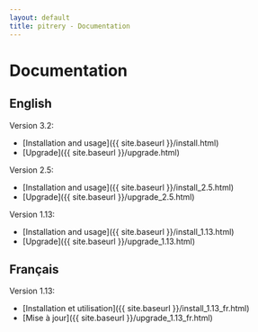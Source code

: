 ```yaml
---
layout: default
title: pitrery - Documentation
---
```


Documentation
=============

English
-------

Version 3.2:

* [Installation and usage]({{ site.baseurl }}/install.html)
* [Upgrade]({{ site.baseurl }}/upgrade.html)

Version 2.5:

* [Installation and usage]({{ site.baseurl }}/install_2.5.html)
* [Upgrade]({{ site.baseurl }}/upgrade_2.5.html)


Version 1.13:

* [Installation and usage]({{ site.baseurl }}/install_1.13.html)
* [Upgrade]({{ site.baseurl }}/upgrade_1.13.html)


Français
--------

Version 1.13:

* [Installation et utilisation]({{ site.baseurl }}/install_1.13_fr.html)
* [Mise à jour]({{ site.baseurl }}/upgrade_1.13_fr.html)

